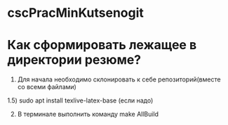 # cscPracMinKutsenogit

# Как сформировать лежащее в директории резюме?

1) Для начала необходимо склонировать к себе репозиторий(вместе со всеми файлами) 

1.5) sudo apt install texlive-latex-base (если надо)

2) В терминале выполнить команду make AllBuild
